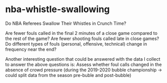 # nba-whistle-swallowing
Do NBA Referees Swallow Their Whistles in Crunch Time?

Are fewer fouls called in the final 2 minutes of a close game compared to the rest of the game?
Are fewer shooting fouls called late in close games?
Do different types of fouls (personal, offensive, technical) change in frequency near the end?

Another interesting question that could be answered with the data I collect to answer the above questions is: Assess whether foul calls changed in the absence of crowd pressure (during the 2019-2020 bubble championship -> could split data from the season pre-buble and post-bubble)
